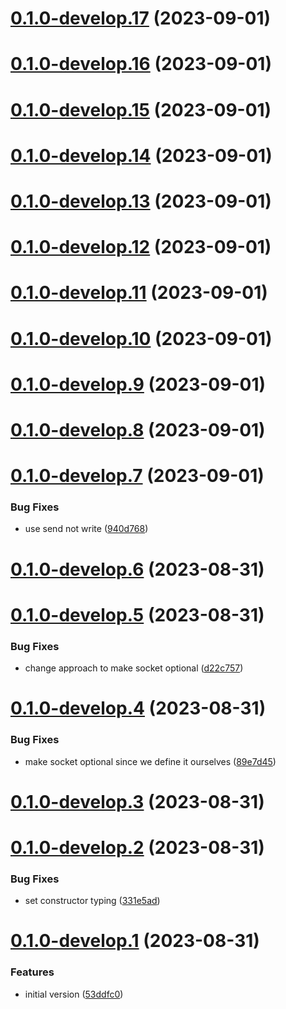 # [0.1.0-develop.17](https://git.lumeweb.com/LumeWeb/libs5-transport-hyper/compare/v0.1.0-develop.16...v0.1.0-develop.17) (2023-09-01)

# [0.1.0-develop.16](https://git.lumeweb.com/LumeWeb/libs5-transport-hyper/compare/v0.1.0-develop.15...v0.1.0-develop.16) (2023-09-01)

# [0.1.0-develop.15](https://git.lumeweb.com/LumeWeb/libs5-transport-hyper/compare/v0.1.0-develop.14...v0.1.0-develop.15) (2023-09-01)

# [0.1.0-develop.14](https://git.lumeweb.com/LumeWeb/libs5-transport-hyper/compare/v0.1.0-develop.13...v0.1.0-develop.14) (2023-09-01)

# [0.1.0-develop.13](https://git.lumeweb.com/LumeWeb/libs5-transport-hyper/compare/v0.1.0-develop.12...v0.1.0-develop.13) (2023-09-01)

# [0.1.0-develop.12](https://git.lumeweb.com/LumeWeb/libs5-transport-hyper/compare/v0.1.0-develop.11...v0.1.0-develop.12) (2023-09-01)

# [0.1.0-develop.11](https://git.lumeweb.com/LumeWeb/libs5-transport-hyper/compare/v0.1.0-develop.10...v0.1.0-develop.11) (2023-09-01)

# [0.1.0-develop.10](https://git.lumeweb.com/LumeWeb/libs5-transport-hyper/compare/v0.1.0-develop.9...v0.1.0-develop.10) (2023-09-01)

# [0.1.0-develop.9](https://git.lumeweb.com/LumeWeb/libs5-transport-hyper/compare/v0.1.0-develop.8...v0.1.0-develop.9) (2023-09-01)

# [0.1.0-develop.8](https://git.lumeweb.com/LumeWeb/libs5-transport-hyper/compare/v0.1.0-develop.7...v0.1.0-develop.8) (2023-09-01)

# [0.1.0-develop.7](https://git.lumeweb.com/LumeWeb/libs5-transport-hyper/compare/v0.1.0-develop.6...v0.1.0-develop.7) (2023-09-01)


### Bug Fixes

* use send not write ([940d768](https://git.lumeweb.com/LumeWeb/libs5-transport-hyper/commit/940d768d5babb65b0ca268fac20c193debf2d65d))

# [0.1.0-develop.6](https://git.lumeweb.com/LumeWeb/libs5-transport-hyper/compare/v0.1.0-develop.5...v0.1.0-develop.6) (2023-08-31)

# [0.1.0-develop.5](https://git.lumeweb.com/LumeWeb/libs5-transport-hyper/compare/v0.1.0-develop.4...v0.1.0-develop.5) (2023-08-31)


### Bug Fixes

* change approach to make socket optional ([d22c757](https://git.lumeweb.com/LumeWeb/libs5-transport-hyper/commit/d22c757c520e38f71ef0a303a3e116013555d01b))

# [0.1.0-develop.4](https://git.lumeweb.com/LumeWeb/libs5-transport-hyper/compare/v0.1.0-develop.3...v0.1.0-develop.4) (2023-08-31)


### Bug Fixes

* make socket optional since we define it ourselves ([89e7d45](https://git.lumeweb.com/LumeWeb/libs5-transport-hyper/commit/89e7d452cbbf55271a4bb928d0cd02b1e03fe6ab))

# [0.1.0-develop.3](https://git.lumeweb.com/LumeWeb/libs5-transport-hyper/compare/v0.1.0-develop.2...v0.1.0-develop.3) (2023-08-31)

# [0.1.0-develop.2](https://git.lumeweb.com/LumeWeb/libs5-transport-hyper/compare/v0.1.0-develop.1...v0.1.0-develop.2) (2023-08-31)


### Bug Fixes

* set constructor typing ([331e5ad](https://git.lumeweb.com/LumeWeb/libs5-transport-hyper/commit/331e5adbf7b91ca01d44b3647442ad056a50957e))

# [0.1.0-develop.1](https://git.lumeweb.com/LumeWeb/libs5-transport-hyper/compare/v0.0.1...v0.1.0-develop.1) (2023-08-31)


### Features

* initial version ([53ddfc0](https://git.lumeweb.com/LumeWeb/libs5-transport-hyper/commit/53ddfc03c918aedbb57734bed84f7fcc93ef2520))
